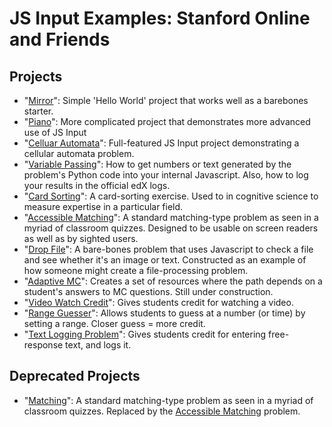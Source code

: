 # JS Input Examples: Stanford Online and Friends #

## Projects ##
- "[Mirror](https://github.com/Stanford-Online/js-input-samples/tree/master/mirror)": Simple 'Hello World' project that works well as a barebones starter.
- "[Piano](https://github.com/Stanford-Online/js-input-samples/tree/master/piano)": More complicated project that demonstrates more advanced use of JS Input
- "[Celluar Automata](https://github.com/Stanford-Online/js-input-samples/tree/master/automata)": Full-featured JS Input project demonstrating a cellular automata problem.
- "[Variable Passing](https://github.com/Stanford-Online/js-input-samples/tree/master/variablepassing)": How to get numbers or text generated by the problem's Python code into your internal Javascript. Also, how to log your results in the official edX logs.
- "[Card Sorting](https://github.com/Stanford-Online/js-input-samples/tree/master/cardsorting)": A card-sorting exercise. Used to in cognitive science to measure expertise in a particular field.
- "[Accessible Matching](https://github.com/Stanford-Online/js-input-samples/tree/master/matching_accessible)": A standard matching-type problem as seen in a myriad of classroom quizzes. Designed to be usable on screen readers as well as by sighted users.
- "[Drop File](https://github.com/Stanford-Online/js-input-samples/tree/master/dropfile)": A bare-bones problem that uses Javascript to check a file and see whether it's an image or text. Constructed as an example of how someone might create a file-processing problem.
- "[Adaptive MC](https://github.com/Stanford-Online/js-input-samples/tree/master/adaptive_mc)": Creates a set of resources where the path depends on a student's answers to MC questions. Still under construction.
- "[Video Watch Credit](https://github.com/Stanford-Online/js-input-samples/tree/master/videowatch)": Gives students credit for watching a video.
- "[Range Guesser](https://github.com/Stanford-Online/js-input-samples/tree/master/range_guesser)": Allows students to guess at a number (or time) by setting a range. Closer guess = more credit.
- "[Text Logging Problem](https://github.com/Stanford-Online/js-input-samples/tree/master/text_logger)": Gives students credit for entering free-response text, and logs it.

## Deprecated Projects ##
- "[Matching](https://github.com/Stanford-Online/js-input-samples/tree/master/deprecated/matching)": A standard matching-type problem as seen in a myriad of classroom quizzes. Replaced by the [Accessible Matching](https://github.com/Stanford-Online/js-input-samples/tree/master/matching_accessible) problem.
